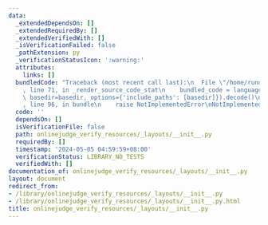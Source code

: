 ```yaml
---
data:
  _extendedDependsOn: []
  _extendedRequiredBy: []
  _extendedVerifiedWith: []
  _isVerificationFailed: false
  _pathExtension: py
  _verificationStatusIcon: ':warning:'
  attributes:
    links: []
  bundledCode: "Traceback (most recent call last):\n  File \"/home/runner/.local/lib/python3.10/site-packages/onlinejudge_verify/documentation/build.py\"\
    , line 71, in _render_source_code_stat\n    bundled_code = language.bundle(stat.path,\
    \ basedir=basedir, options={'include_paths': [basedir]}).decode()\n  File \"/home/runner/.local/lib/python3.10/site-packages/onlinejudge_verify/languages/python.py\"\
    , line 96, in bundle\n    raise NotImplementedError\nNotImplementedError\n"
  code: ''
  dependsOn: []
  isVerificationFile: false
  path: onlinejudge_verify_resources/_layouts/__init__.py
  requiredBy: []
  timestamp: '2024-05-05 04:59:59+08:00'
  verificationStatus: LIBRARY_NO_TESTS
  verifiedWith: []
documentation_of: onlinejudge_verify_resources/_layouts/__init__.py
layout: document
redirect_from:
- /library/onlinejudge_verify_resources/_layouts/__init__.py
- /library/onlinejudge_verify_resources/_layouts/__init__.py.html
title: onlinejudge_verify_resources/_layouts/__init__.py
---
```

